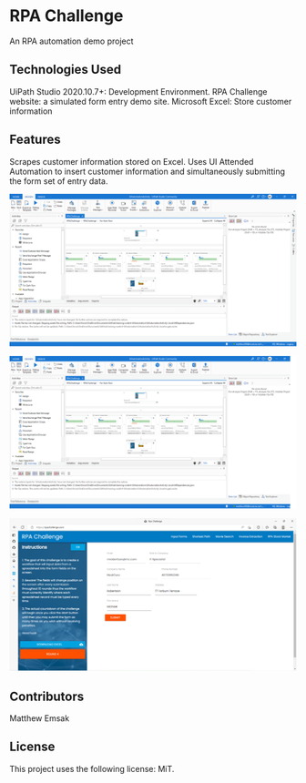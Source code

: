 # <strong> RPA Challenge </strong>
An RPA automation demo project

## <strong> Technologies Used </strong>
UiPath Studio 2020.10.7+: Development Environment.
RPA Challenge website: a simulated form entry demo site.
Microsoft Excel: Store customer information

## <strong> Features </strong>
Scrapes customer information stored on Excel. Uses UI Attended Automation to insert customer information and simultaneously submitting the form set of entry data.


![]()<img width="723" alt="image" src="https://github.com/matthew813709/Gitimages/blob/052db5f43a610e596581af96ba892aea795e75b9/Screenshot%202022-07-20%20141735.jpeg">

![]()<img width="723" alt="image" src="https://github.com/matthew813709/Gitimages/blob/cbfc503e314f8c211b39b69dc7f666c583807cdd/Screenshot%202022-07-20%20141737.jpeg">

![]()<img width="723" alt="image" src="https://github.com/matthew813709/Gitimages/blob/9d44cd79f15f7e0667e9efd28b7f534130a94fa3/Screenshot%202022-07-20%20151707.png">

## <strong> Contributors </strong>
Matthew Emsak

## <strong> License </strong>
This project uses the following license: MiT.
